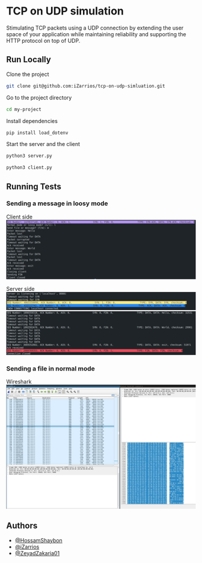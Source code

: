 # TCP on UDP simulation

Stimulating TCP packets using a UDP connection by extending the user space of your application while maintaining reliability and supporting the HTTP protocol on top of UDP.

## Run Locally

Clone the project

```bash
git clone git@github.com:iZarrios/tcp-on-udp-simluation.git
```

Go to the project directory

```bash
cd my-project
```

Install dependencies

```bash
pip install load_dotenv
```

Start the server and the client

```bash
python3 server.py
```

```bash
python3 client.py
```

## Running Tests

### Sending a message in loosy mode

Client side
![App Screenshot](docs/client_loosy_msg.png)

Server side
![App Screenshot](docs/server_loosy_msg_1.png)
![App Screenshot](docs/server_loosy_msg_2.png)

### Sending a file in normal mode

Wireshark
![App Screenshot](docs/wireshark_normal_file.jpeg)

## Authors

-   [@HossamShaybon](https://github.com/HossamShaybon)
-   [@iZarrios](https://github.com/iZarrios)
-   [@ZeyadZakaria01](https://github.com/iZarrios)
